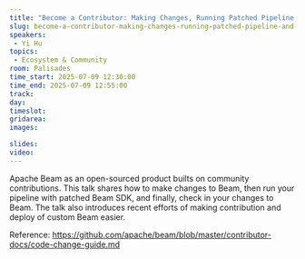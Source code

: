 ```yaml
---
title: "Become a Contributor: Making Changes, Running Patched Pipeline, and Contributing back to Beam"
slug: become-a-contributor-making-changes-running-patched-pipeline-and-contributing-back-to-beam
speakers:
 - Yi Hu
topics:
 - Ecosystem & Community
room: Palisades
time_start: 2025-07-09 12:30:00
time_end: 2025-07-09 12:55:00
track: 
day: 
timeslot: 
gridarea: 
images: 

slides:
video:
---
```


Apache Beam as an open-sourced product builts on community contributions. This talk shares how to make changes to Beam, then run your pipeline with patched Beam SDK, and finally, check in your changes to Beam. The talk also introduces recent efforts of making contribution and deploy of  custom Beam easier.

Reference: https://github.com/apache/beam/blob/master/contributor-docs/code-change-guide.md